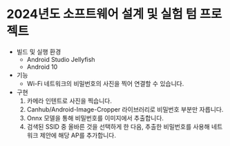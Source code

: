 # 2024년도 소프트웨어 설계 및 실험 텀 프로젝트
+ 빌드 및 실행 환경
    + Android Studio Jellyfish
    + Android 10
+ 기능
    + Wi-Fi 네트워크의 비밀번호의 사진을 찍어 연결할 수 있습니다.
+ 구현
  1. 카메라 인텐트로 사진을 찍습니다.
  2. Canhub/Android-Image-Cropper 라이브러리로 비밀번호 부분만 자릅니다.
  3. Onnx 모델을 통해 비밀번호를 이미지에서 추출합니다.
  4. 검색된 SSID 중 올바른 것을 선택하게 한 다음, 추출한 비밀번호를 사용해 네트워크 제안에 해당 AP를 추가합니다.
      
